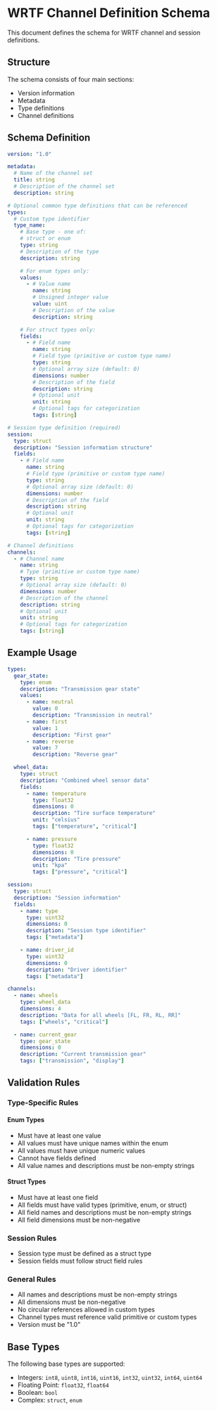 # WRTF Channel Definition Schema

This document defines the schema for WRTF channel and session definitions.

## Structure

The schema consists of four main sections:
- Version information
- Metadata
- Type definitions
- Channel definitions

## Schema Definition

```yaml
version: "1.0"

metadata:
  # Name of the channel set
  title: string
  # Description of the channel set
  description: string

# Optional common type definitions that can be referenced
types:
  # Custom type identifier
  type_name:
    # Base type - one of:
    # struct or enum
    type: string
    # Description of the type
    description: string

    # For enum types only:
    values:
      - # Value name
        name: string
        # Unsigned integer value
        value: uint
        # Description of the value
        description: string

    # For struct types only:
    fields:
      - # Field name
        name: string
        # Field type (primitive or custom type name)
        type: string
        # Optional array size (default: 0)
        dimensions: number
        # Description of the field
        description: string
        # Optional unit
        unit: string
        # Optional tags for categorization
        tags: [string]

# Session type definition (required)
session:
  type: struct
  description: "Session information structure"
  fields:
    - # Field name
      name: string
      # Field type (primitive or custom type name)
      type: string
      # Optional array size (default: 0)
      dimensions: number
      # Description of the field
      description: string
      # Optional unit
      unit: string
      # Optional tags for categorization
      tags: [string]

# Channel definitions
channels:
  - # Channel name
    name: string
    # Type (primitive or custom type name)
    type: string
    # Optional array size (default: 0)
    dimensions: number
    # Description of the channel
    description: string
    # Optional unit
    unit: string
    # Optional tags for categorization
    tags: [string]
```

## Example Usage

```yaml
types:
  gear_state:
    type: enum
    description: "Transmission gear state"
    values:
      - name: neutral
        value: 0
        description: "Transmission in neutral"
      - name: first
        value: 1
        description: "First gear"
      - name: reverse
        value: 7
        description: "Reverse gear"

  wheel_data:
    type: struct
    description: "Combined wheel sensor data"
    fields:
      - name: temperature
        type: float32
        dimensions: 0
        description: "Tire surface temperature"
        unit: "celsius"
        tags: ["temperature", "critical"]

      - name: pressure
        type: float32
        dimensions: 0
        description: "Tire pressure"
        unit: "kpa"
        tags: ["pressure", "critical"]

session:
  type: struct
  description: "Session information"
  fields:
    - name: type
      type: uint32
      dimensions: 0
      description: "Session type identifier"
      tags: ["metadata"]

    - name: driver_id
      type: uint32
      dimensions: 0
      description: "Driver identifier"
      tags: ["metadata"]

channels:
  - name: wheels
    type: wheel_data
    dimensions: 4
    description: "Data for all wheels [FL, FR, RL, RR]"
    tags: ["wheels", "critical"]

  - name: current_gear
    type: gear_state
    dimensions: 0
    description: "Current transmission gear"
    tags: ["transmission", "display"]
```

## Validation Rules

### Type-Specific Rules

#### Enum Types
- Must have at least one value
- All values must have unique names within the enum
- All values must have unique numeric values
- Cannot have fields defined
- All value names and descriptions must be non-empty strings

#### Struct Types
- Must have at least one field
- All fields must have valid types (primitive, enum, or struct)
- All field names and descriptions must be non-empty strings
- All field dimensions must be non-negative

### Session Rules
- Session type must be defined as a struct type
- Session fields must follow struct field rules

### General Rules
- All names and descriptions must be non-empty strings
- All dimensions must be non-negative
- No circular references allowed in custom types
- Channel types must reference valid primitive or custom types
- Version must be "1.0"

## Base Types
The following base types are supported:

- Integers: `int8`, `uint8`, `int16`, `uint16`, `int32`, `uint32`, `int64`, `uint64`
- Floating Point: `float32`, `float64`
- Boolean: `bool`
- Complex: `struct`, `enum`
